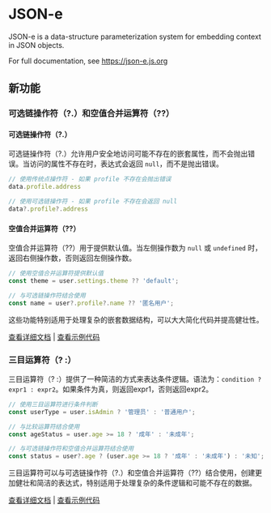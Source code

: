 # JSON-e

JSON-e is a data-structure parameterization system for embedding context in JSON objects.

For full documentation, see https://json-e.js.org

## 新功能

### 可选链操作符（?.）和空值合并运算符（??）

#### 可选链操作符（?.）

可选链操作符（?.）允许用户安全地访问可能不存在的嵌套属性，而不会抛出错误。当访问的属性不存在时，表达式会返回 `null`，而不是抛出错误。

```javascript
// 使用传统点操作符 - 如果 profile 不存在会抛出错误
data.profile.address

// 使用可选链操作符 - 如果 profile 不存在会返回 null
data?.profile?.address
```

#### 空值合并运算符（??）

空值合并运算符（??）用于提供默认值。当左侧操作数为 `null` 或 `undefined` 时，返回右侧操作数，否则返回左侧操作数。

```javascript
// 使用空值合并运算符提供默认值
const theme = user.settings.theme ?? 'default';

// 与可选链操作符结合使用
const name = user?.profile?.name ?? '匿名用户';
```

这些功能特别适用于处理复杂的嵌套数据结构，可以大大简化代码并提高健壮性。

[查看详细文档](docs/optional_chaining.md) | [查看示例代码](examples/optional_chaining_example.js)

### 三目运算符（? :）

三目运算符（? :）提供了一种简洁的方式来表达条件逻辑。语法为：`condition ? expr1 : expr2`。如果条件为真，则返回expr1，否则返回expr2。

```javascript
// 使用三目运算符进行条件判断
const userType = user.isAdmin ? '管理员' : '普通用户';

// 与比较运算符结合使用
const ageStatus = user.age >= 18 ? '成年' : '未成年';

// 与可选链操作符和空值合并运算符结合使用
const status = user?.age ? (user.age >= 18 ? '成年' : '未成年') : '未知';
```

三目运算符可以与可选链操作符（?.）和空值合并运算符（??）结合使用，创建更加健壮和简洁的表达式，特别适用于处理复杂的条件逻辑和可能不存在的数据。

[查看详细文档](docs/ternary_operator.md) | [查看示例代码](examples/ternary_operator_example.js)

